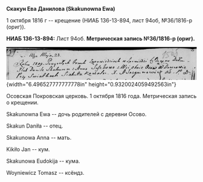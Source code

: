 **Скакун Ева Данилова (Skakunowna Ewa)**

1 октября 1816 г -- крещение (НИАБ 136-13-894, лист 94об, №36/1816-р
(ориг)).

**НИАБ 136-13-894:** Лист 94об. **Метрическая запись №36/1816-р
(ориг).**

![](./media/7236ff3a18ccb7157c87a7413cfd2aafdb1a1b71.png){width="6.496527777777778in"
height="0.9320024059492563in"}

Осовская Покровская церковь. 1 октября 1816 года. Метрическая запись о
крещении.

Skakunowna Ewa -- дочь родителей с деревни Осовo.

Skakun Daniła -- отец.

Skakunowa Anna -- мать.

Kikiło Jan -- кум.

Skakunowa Eudokija -- кума.

Woyniewicz Tomasz -- ксёндз.
